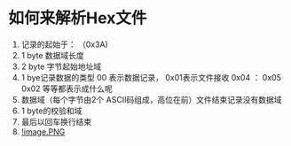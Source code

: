# 如何来解析Hex文件
1. 记录的起始于： （0x3A)
2. 1 byte 数据域长度 
3. 2 byte 字节起始地址域
4. 1 bye记录数据的类型 00 表示数据记录， 0x01表示文件接收
   0x04 ： 0x05 0x02 等等都表示成什么呢 
5. 数据域（每个字节由2个 ASCII码组成，高位在前）文件结束记录没有数据域
6. 1 byte的校验和域 
7. 最后以回车换行结束
8. [!image.PNG](image.PNG)
